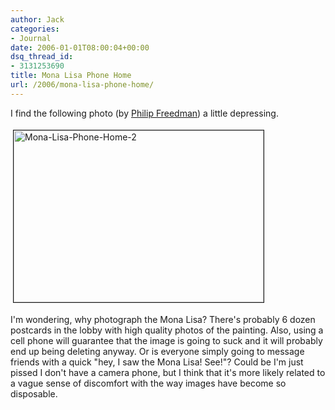 ```yaml
---
author: Jack
categories:
- Journal
date: 2006-01-01T08:00:04+00:00
dsq_thread_id:
- 3131253690
title: Mona Lisa Phone Home
url: /2006/mona-lisa-phone-home/
---
```


I find the following photo (by [Philip Freedman](<http://www.photo.net/shared/community-member?user_id=844952>)) a little depressing. 


<img src="/files/mona-lisa-phone-home-2.jpg" height="275" width="400" border="1" hspace="4" vspace="4" alt="Mona-Lisa-Phone-Home-2" /> 

I'm wondering, why photograph the Mona Lisa? There's probably 6 dozen postcards in the lobby with high quality photos of the painting. Also, using a cell phone will guarantee that the image is going to suck and it will probably end up being deleting anyway. Or is everyone simply going to message friends with a quick "hey, I saw the Mona Lisa! See!"? Could be I'm just pissed I don't have a camera phone, but I think that it's more likely related to a vague sense of discomfort with the way images have become so disposable.